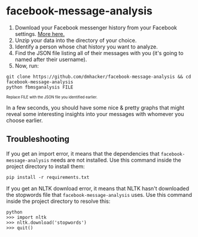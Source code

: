 # facebook-message-analysis

1. Download your Facebook messenger history from your Facebook settings. [More here.](https://webapps.stackexchange.com/questions/27640/how-can-i-download-all-messages-from-facebook)
2. Unzip your data into the directory of your choice.
3. Identify a person whose chat history you want to analyze.
4. Find the JSON file listing all of their messages with you (it's going to named after their username).
5. Now, run:

```
git clone https://github.com/dmhacker/facebook-message-analysis && cd facebook-message-analysis
python fbmsganalysis FILE
```
<sup><sub>Replace FILE with the JSON file you identified earlier.</sub><sup>

In a few seconds, you should have some nice & pretty graphs that might reveal some interesting insights into your messages
with whomever you choose earlier.

## Troubleshooting

If you get an import error, it means that the dependencies that `facebook-message-analysis` needs are not installed.
Use this command inside the project directory to install them:

```
pip install -r requirements.txt
```

If you get an NLTK download error, it means that NLTK hasn't downloaded the stopwords file that `facebook-message-analysis` uses.
Use this command inside the project directory to resolve this:

```
python
>>> import nltk
>>> nltk.download('stopwords')
>>> quit()
```
